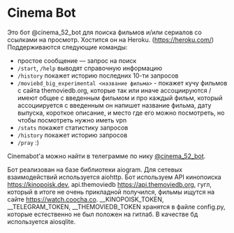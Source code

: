 # Cinema Bot

Это бот @cinema_52_bot для поиска фильмов и/или сериалов со ссылками на просмотр.
Хостится он на Heroku. (https://heroku.com/)
Поддерживаются следующие команды:

- простое сообщение — запрос на поиск
- `/start`, `/help` выводят справочную информацию
- `/history` покажет историю последних 10-ти запросов
- `/moviebd_big_experimental <название фильма>` - покажет кучу фильмов с сайта themoviedb.org, которые так или иначе ассоциируются / имеют общее с введенным фильмом и про каждый фильм, который ассоциируется с введенным он напишет название фильма, дату выпуска, короткое описание, и место где его можно посмотреть, но чтобы посмотреть нужно иметь vpn
- `/stats` покажет статистику запросов
- `/history` покажет историю запросов
- `/pray` :)


Cinemabot'а можно найти в телеграмме по нику [@cinema_52_bot](https://t.me/cinema_52_bot).

Бот реализован на базе библиотеки aiogram. Для сетевых взаимодействий используется aiohttp. Бот используем API кинопоиска https://kinopoisk.dev, api.themoviedb https://api.themoviedb.org, гугл, который в итоге не очень прикладной получился, фильмы ищутся на сайте https://watch.coocha.co. __KINOPOISK_TOKEN, __TELEGRAM_TOKEN, __THEMOVIEDB_TOKEN хранятся в файле config.py, которые естественно не был положен на гитлаб. В качестве бд используется aiosqlite.
 